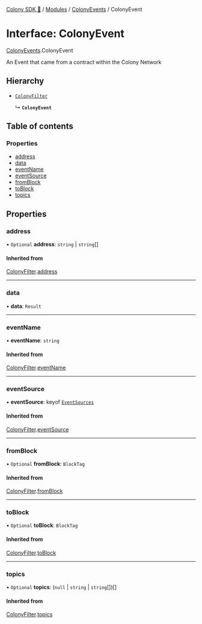 [Colony SDK 🚀](../README.md) / [Modules](../modules.md) / [ColonyEvents](../modules/ColonyEvents.md) / ColonyEvent

# Interface: ColonyEvent

[ColonyEvents](../modules/ColonyEvents.md).ColonyEvent

An Event that came from a contract within the Colony Network

## Hierarchy

- [`ColonyFilter`](ColonyEvents.ColonyFilter.md)

  ↳ **`ColonyEvent`**

## Table of contents

### Properties

- [address](ColonyEvents.ColonyEvent.md#address)
- [data](ColonyEvents.ColonyEvent.md#data)
- [eventName](ColonyEvents.ColonyEvent.md#eventname)
- [eventSource](ColonyEvents.ColonyEvent.md#eventsource)
- [fromBlock](ColonyEvents.ColonyEvent.md#fromblock)
- [toBlock](ColonyEvents.ColonyEvent.md#toblock)
- [topics](ColonyEvents.ColonyEvent.md#topics)

## Properties

### address

• `Optional` **address**: `string` \| `string`[]

#### Inherited from

[ColonyFilter](ColonyEvents.ColonyFilter.md).[address](ColonyEvents.ColonyFilter.md#address)

___

### data

• **data**: `Result`

___

### eventName

• **eventName**: `string`

#### Inherited from

[ColonyFilter](ColonyEvents.ColonyFilter.md).[eventName](ColonyEvents.ColonyFilter.md#eventname)

___

### eventSource

• **eventSource**: keyof [`EventSources`](ColonyEvents.EventSources.md)

#### Inherited from

[ColonyFilter](ColonyEvents.ColonyFilter.md).[eventSource](ColonyEvents.ColonyFilter.md#eventsource)

___

### fromBlock

• `Optional` **fromBlock**: `BlockTag`

#### Inherited from

[ColonyFilter](ColonyEvents.ColonyFilter.md).[fromBlock](ColonyEvents.ColonyFilter.md#fromblock)

___

### toBlock

• `Optional` **toBlock**: `BlockTag`

#### Inherited from

[ColonyFilter](ColonyEvents.ColonyFilter.md).[toBlock](ColonyEvents.ColonyFilter.md#toblock)

___

### topics

• `Optional` **topics**: (``null`` \| `string` \| `string`[])[]

#### Inherited from

[ColonyFilter](ColonyEvents.ColonyFilter.md).[topics](ColonyEvents.ColonyFilter.md#topics)
